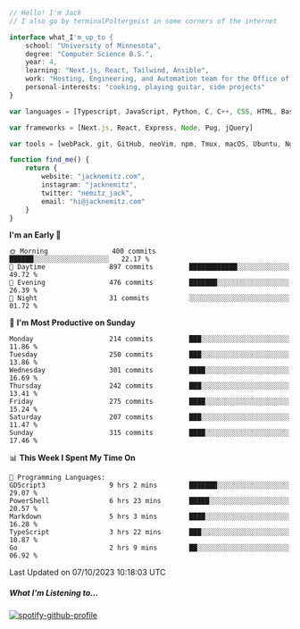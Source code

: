 ```typescript
// Hello! I'm Jack
// I also go by terminalPoltergeist in some corners of the internet

interface what_I'm_up_to {
    school: "University of Minnesota",
    degree: "Computer Science B.S.",
    year: 4,
    learning: "Next.js, React, Tailwind, Ansible",
    work: "Hosting, Engineering, and Automation team for the Office of Information Technology at UMN",
    personal-interests: "cooking, playing guitar, side projects"
}

var languages = [Typescript, JavaScript, Python, C, C++, CSS, HTML, Bash, VimScript]

var frameworks = [Next.js, React, Express, Node, Pug, jQuery]

var tools = [webPack, git, GitHub, neoVim, npm, Tmux, macOS, Ubuntu, Nginx, Ansible, Cloudflare, DigitalOcean]

function find_me() {
    return {
        website: "jacknemitz.com",
        instagram: "jacknemitz",
        twitter: "nemitz_jack",
        email: "hi@jacknemitz.com"
    }
}
```

<!--START_SECTION:waka-->
**I'm an Early 🐤** 

```text
🌞 Morning                400 commits         ██████░░░░░░░░░░░░░░░░░░░   22.17 % 
🌆 Daytime                897 commits         ████████████░░░░░░░░░░░░░   49.72 % 
🌃 Evening                476 commits         ███████░░░░░░░░░░░░░░░░░░   26.39 % 
🌙 Night                  31 commits          ░░░░░░░░░░░░░░░░░░░░░░░░░   01.72 % 
```
📅 **I'm Most Productive on Sunday** 

```text
Monday                   214 commits         ███░░░░░░░░░░░░░░░░░░░░░░   11.86 % 
Tuesday                  250 commits         ███░░░░░░░░░░░░░░░░░░░░░░   13.86 % 
Wednesday                301 commits         ████░░░░░░░░░░░░░░░░░░░░░   16.69 % 
Thursday                 242 commits         ███░░░░░░░░░░░░░░░░░░░░░░   13.41 % 
Friday                   275 commits         ████░░░░░░░░░░░░░░░░░░░░░   15.24 % 
Saturday                 207 commits         ███░░░░░░░░░░░░░░░░░░░░░░   11.47 % 
Sunday                   315 commits         ████░░░░░░░░░░░░░░░░░░░░░   17.46 % 
```


📊 **This Week I Spent My Time On** 

```text
💬 Programming Languages: 
GDScript3                9 hrs 2 mins        ███████░░░░░░░░░░░░░░░░░░   29.07 % 
PowerShell               6 hrs 23 mins       █████░░░░░░░░░░░░░░░░░░░░   20.57 % 
Markdown                 5 hrs 3 mins        ████░░░░░░░░░░░░░░░░░░░░░   16.28 % 
TypeScript               3 hrs 22 mins       ███░░░░░░░░░░░░░░░░░░░░░░   10.87 % 
Go                       2 hrs 9 mins        ██░░░░░░░░░░░░░░░░░░░░░░░   06.92 % 
```


 Last Updated on 07/10/2023 10:18:03 UTC
<!--END_SECTION:waka-->

##### What I'm Listening to...

[![spotify-github-profile](https://spotify-github-profile.vercel.app/api/view?uid=jack.nemitz&cover_image=true&show_offline=true&bar_color=53b14f&bar_color_cover=false&background_color=121212FF)](https://spotify-github-profile.vercel.app/api/view?uid=jack.nemitz&redirect=true)

